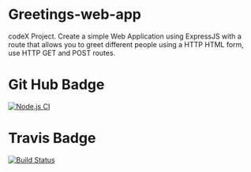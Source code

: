 # Greetings-web-app
codeX Project. Create a simple Web Application using ExpressJS with a route that allows you to greet different people using a HTTP HTML form, use HTTP GET and POST routes.

# Git Hub Badge

[![Node.js CI](https://github.com/VeranoSA/greetings-web-app/actions/workflows/node.js.yml/badge.svg)](https://github.com/VeranoSA/greetings-web-app/actions/workflows/node.js.yml)

# Travis Badge

[![Build Status](https://app.travis-ci.com/VeranoSA/greetings-web-app.svg?branch=main)](https://app.travis-ci.com/VeranoSA/greetings-web-app)